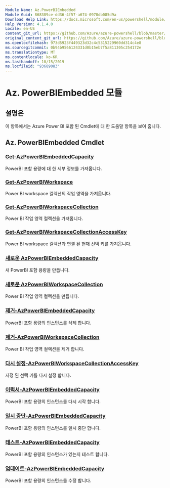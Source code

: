 ```yaml
---
Module Name: Az.PowerBIEmbedded
Module Guid: 868389ce-dd36-4f57-a674-0970db085d9a
Download Help Link: https://docs.microsoft.com/en-us/powershell/module/az.powerbiembedded
Help Version: 4.1.4.0
Locale: en-US
content_git_url: https://github.com/Azure/azure-powershell/blob/master/src/PowerBIEmbedded/PowerBIEmbedded/help/Az.PowerBIEmbedded.md
original_content_git_url: https://github.com/Azure/azure-powershell/blob/master/src/PowerBIEmbedded/PowerBIEmbedded/help/Az.PowerBIEmbedded.md
ms.openlocfilehash: 973d5923f449323d32c4c5315229960dd314c4e8
ms.sourcegitcommit: 0b94b9566124331d0b15eb7f5a811305c254172e
ms.translationtype: MT
ms.contentlocale: ko-KR
ms.lasthandoff: 10/15/2019
ms.locfileid: "93689083"
---
```

# Az. PowerBIEmbedded 모듈
## 설명은
이 항목에서는 Azure Power BI 포함 된 Cmdlet에 대 한 도움말 항목을 보여 줍니다.

## Az. PowerBIEmbedded Cmdlet
### [Get-AzPowerBIEmbeddedCapacity](Get-AzPowerBIEmbeddedCapacity.md)
PowerBI 포함 용량에 대 한 세부 정보를 가져옵니다.

### [Get-AzPowerBIWorkspace](Get-AzPowerBIWorkspace.md)
Power BI workspace 컬렉션의 작업 영역을 가져옵니다.

### [Get-AzPowerBIWorkspaceCollection](Get-AzPowerBIWorkspaceCollection.md)
Power BI 작업 영역 컬렉션을 가져옵니다.

### [Get-AzPowerBIWorkspaceCollectionAccessKey](Get-AzPowerBIWorkspaceCollectionAccessKey.md)
Power BI workspace 컬렉션과 연결 된 현재 선택 키를 가져옵니다.

### [새로운 AzPowerBIEmbeddedCapacity](New-AzPowerBIEmbeddedCapacity.md)
새 PowerBI 포함 용량을 만듭니다.

### [새로운 AzPowerBIWorkspaceCollection](New-AzPowerBIWorkspaceCollection.md)
Power BI 작업 영역 컬렉션을 만듭니다.

### [제거-AzPowerBIEmbeddedCapacity](Remove-AzPowerBIEmbeddedCapacity.md)
PowerBI 포함 용량의 인스턴스를 삭제 합니다.

### [제거-AzPowerBIWorkspaceCollection](Remove-AzPowerBIWorkspaceCollection.md)
Power BI 작업 영역 컬렉션을 제거 합니다.

### [다시 설정-AzPowerBIWorkspaceCollectionAccessKey](Reset-AzPowerBIWorkspaceCollectionAccessKey.md)
지정 된 선택 키를 다시 설정 합니다.

### [이력서-AzPowerBIEmbeddedCapacity](Resume-AzPowerBIEmbeddedCapacity.md)
PowerBI 포함 용량의 인스턴스를 다시 시작 합니다.

### [일시 중단-AzPowerBIEmbeddedCapacity](Suspend-AzPowerBIEmbeddedCapacity.md)
PowerBI 포함 용량의 인스턴스를 일시 중단 합니다.

### [테스트-AzPowerBIEmbeddedCapacity](Test-AzPowerBIEmbeddedCapacity.md)
PowerBI 포함 용량의 인스턴스가 있는지 테스트 합니다.

### [업데이트-AzPowerBIEmbeddedCapacity](Update-AzPowerBIEmbeddedCapacity.md)
PowerBI 포함 용량의 인스턴스를 수정 합니다.

